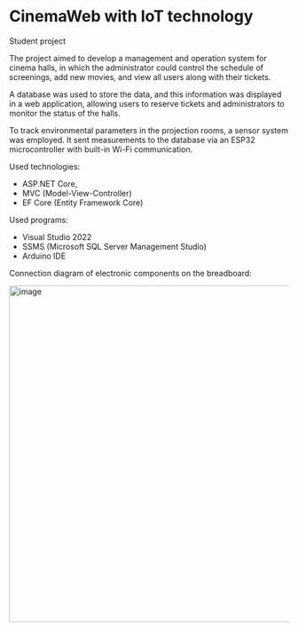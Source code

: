 # CinemaWeb with IoT technology
Student project

The project aimed to develop a management and operation system for cinema halls, in which the administrator could control the schedule of screenings, add new movies, and view all users along with their tickets.

A database was used to store the data, and this information was displayed in a web application, allowing users to reserve tickets and administrators to monitor the status of the halls.

To track environmental parameters in the projection rooms, a sensor system was employed. It sent measurements to the database via an ESP32 microcontroller with built-in Wi-Fi communication.

Used technologies:
- ASP.NET Core,
- MVC (Model-View-Controller)
- EF Core (Entity Framework Core)

Used programs:
- Visual Studio 2022
- SSMS (Microsoft SQL Server Management Studio)
- Arduino IDE

Connection diagram of electronic components on the breadboard:

<img width="1142" height="606" alt="image" src="https://github.com/user-attachments/assets/eb6f3ed2-d079-4d18-a88a-ae51ebe08312" />

